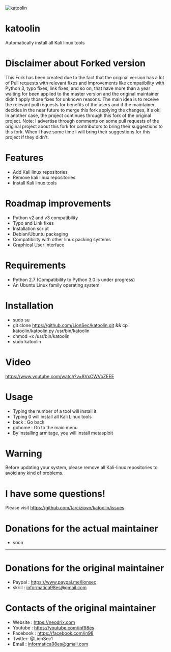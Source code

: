 ![katoolin](https://cloud.githubusercontent.com/assets/8742190/9415562/83397aae-4840-11e5-8f72-28dfffcc70a9.png)
# katoolin
Automatically install all Kali linux tools

# Disclaimer about Forked version
This Fork has been created due to the fact that the original version has a lot of Pull requests with relevant fixes and improvements like compatibility with Python 3, typo fixes, link fixes, and so on, that have more than a year waiting for been applied to the master version and the original maintainer didn't apply those fixes for unknown reasons. The main idea is to receive the relevant pull requests for benefits of the users and if the maintainer decides in the near future to merge this fork applying the changes, it's ok! In another case, the project continues through this fork of the original project.
Note: I advertise through comments on some pull requests of the original project about this fork for contributors to bring their suggestions to this fork. When I have some time I will bring their suggestions for this project if they didn't.

# Features
- Add Kali linux repositories
- Remove kali linux repositories
- Install Kali linux tools

# Roadmap improvements
- Python v2 and v3 compatibility
- Typo and Link fixes
- Installation script
- Debian/Ubuntu packaging
- Compatibility with other linux packing systems
- Graphical User Interface

# Requirements
- Python 2.7 (Compatibility to Python 3.0 is under progress)
- An Ubuntu Linux family operating system

# Installation
- sudo su
- git clone https://github.com/LionSec/katoolin.git && cp katoolin/katoolin.py /usr/bin/katoolin
- chmod +x /usr/bin/katoolin
- sudo katoolin 

# Video
https://www.youtube.com/watch?v=8VxCWVoZEEE

# Usage
- Typing the number of a tool will install it
- Typing 0 will install all Kali Linux tools
- back : Go back
- gohome : Go to the main menu
- By installing armitage, you will install metasploit

# Warning
Before updating your system, please remove all Kali-linux repositories to avoid any kind of problems.

# I have some questions!
Please visit https://github.com/tarciziovn/katoolin/issues

# Donations for the actual maintainer
- soon

---

# Donations for the original maintainer
- Paypal : https://www.paypal.me/lionsec
- skrill : informatica98es@gmail.com

# Contacts of the original maintainer
- Website : https://neodrix.com
- Youtube : https://youtube.com/inf98es
- Facebook : https://facebook.com/in98
- Twitter: @LionSec1
- Email : informatica98es@gmail.com
